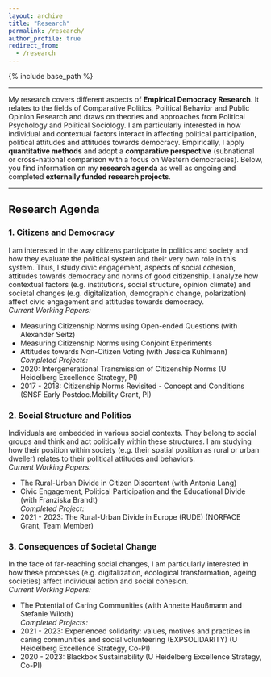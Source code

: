 ```yaml
---
layout: archive
title: "Research"
permalink: /research/
author_profile: true
redirect_from:
  - /research
---
```


{% include base_path %}


---

My research covers different aspects of **Empirical Democracy Research**. It relates to the fields of Comparative Politics, Political Behavior and Public Opinion Research and draws on theories and approaches from Political Psychology and Political Sociology. I am particularly interested in how individual and contextual factors interact in affecting political participation, political attitudes and attitudes towards democracy. Empirically, I apply **quantitative methods** and adopt a **comparative perspective** (subnational or cross-national comparison with a focus on Western democracies). Below, you find information on my **research agenda** as well as ongoing and completed **externally funded research projects**.

---

## Research Agenda

### 1. Citizens and Democracy 
I am interested in the way citizens participate in politics and society and how they evaluate the political system and their very own role in this system. Thus, I study civic engagement, aspects of social cohesion, attitudes towards democracy and norms of good citizenship. I analyze how contextual factors (e.g. institutions, social structure, opinion climate) and societal changes (e.g. digitalization, demographic change, polarization) affect civic engagement and attitudes towards democracy.  
*Current Working Papers:*
* Measuring Citizenship Norms using Open-ended Questions (with Alexander Seitz) 
* Measuring Citizenship Norms using Conjoint Experiments
* Attitudes towards Non-Citizen Voting (with Jessica Kuhlmann)  
*Completed Projects:*
* 2020: Intergenerational Transmission of Citizenship Norms (U Heidelberg Excellence Strategy, PI)
* 2017 - 2018: Citizenship Norms Revisited - Concept and Conditions (SNSF Early Postdoc.Mobility Grant, PI)

### 2. Social Structure and Politics
Individuals are embedded in various social contexts. They belong to social groups and think and act politically within these structures. I am studying how their position within society (e.g. their spatial position as rural or urban dweller) relates to their political attitudes and behaviors.  
*Current Working Papers:*
* The Rural-Urban Divide in Citizen Discontent (with Antonia Lang) 
* Civic Engagement, Political Participation and the Educational Divide (with Franziska Brandt)  
*Completed Project:*
* 2021 - 2023: The Rural-Urban Divide in Europe (RUDE) (NORFACE Grant, Team Member)


### 3. Consequences of Societal Change
In the face of far-reaching social changes, I am particularly interested in how these processes (e.g. digitalization, ecological transformation, ageing societies) affect individual action and social cohesion.  
*Current Working Papers:*
* The Potential of Caring Communities (with Annette Haußmann and Stefanie Wiloth)  
*Completed Projects:*
* 2021 - 2023: Experienced solidarity: values, motives and practices in caring communities and social volunteering (EXPSOLIDARITY) (U Heidelberg Excellence Strategy, Co-PI)
* 2020 - 2023: Blackbox Sustainability (U Heidelberg Excellence Strategy, Co-PI)

